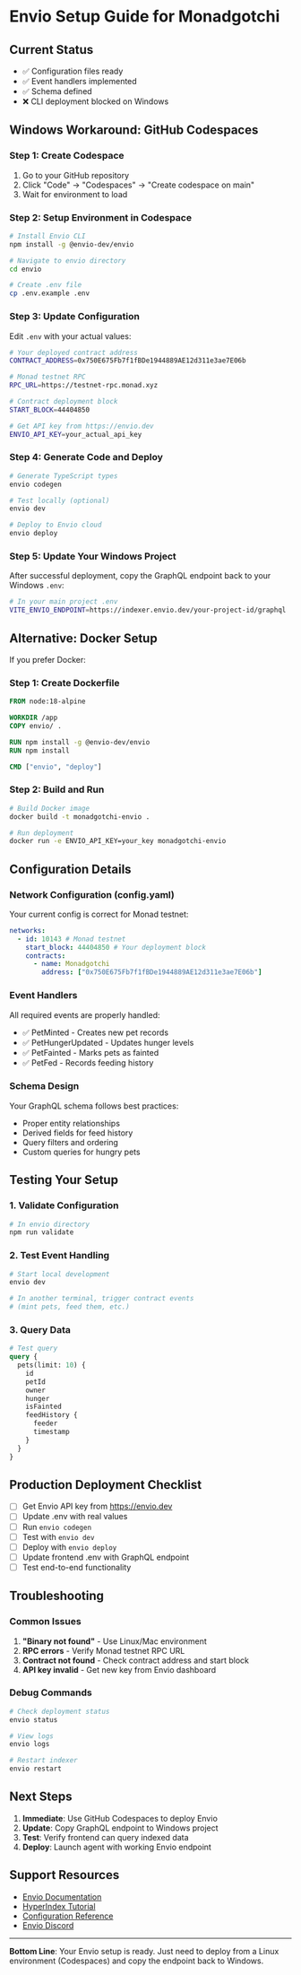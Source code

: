 # Envio Setup Guide for Monadgotchi

## Current Status
- ✅ Configuration files ready
- ✅ Event handlers implemented  
- ✅ Schema defined
- ❌ CLI deployment blocked on Windows

## Windows Workaround: GitHub Codespaces

### Step 1: Create Codespace

1. Go to your GitHub repository
2. Click "Code" → "Codespaces" → "Create codespace on main"
3. Wait for environment to load

### Step 2: Setup Environment in Codespace

```bash
# Install Envio CLI
npm install -g @envio-dev/envio

# Navigate to envio directory
cd envio

# Create .env file
cp .env.example .env
```

### Step 3: Update Configuration

Edit `.env` with your actual values:
```bash
# Your deployed contract address
CONTRACT_ADDRESS=0x750E675Fb7f1fBDe1944889AE12d311e3ae7E06b

# Monad testnet RPC
RPC_URL=https://testnet-rpc.monad.xyz

# Contract deployment block
START_BLOCK=44404850

# Get API key from https://envio.dev
ENVIO_API_KEY=your_actual_api_key
```

### Step 4: Generate Code and Deploy

```bash
# Generate TypeScript types
envio codegen

# Test locally (optional)
envio dev

# Deploy to Envio cloud
envio deploy
```

### Step 5: Update Your Windows Project

After successful deployment, copy the GraphQL endpoint back to your Windows `.env`:

```bash
# In your main project .env
VITE_ENVIO_ENDPOINT=https://indexer.envio.dev/your-project-id/graphql
```

## Alternative: Docker Setup

If you prefer Docker:

### Step 1: Create Dockerfile

```dockerfile
FROM node:18-alpine

WORKDIR /app
COPY envio/ .

RUN npm install -g @envio-dev/envio
RUN npm install

CMD ["envio", "deploy"]
```

### Step 2: Build and Run

```bash
# Build Docker image
docker build -t monadgotchi-envio .

# Run deployment
docker run -e ENVIO_API_KEY=your_key monadgotchi-envio
```

## Configuration Details

### Network Configuration (config.yaml)

Your current config is correct for Monad testnet:

```yaml
networks:
  - id: 10143 # Monad testnet
    start_block: 44404850 # Your deployment block
    contracts:
      - name: Monadgotchi
        address: ["0x750E675Fb7f1fBDe1944889AE12d311e3ae7E06b"]
```

### Event Handlers

All required events are properly handled:
- ✅ PetMinted - Creates new pet records
- ✅ PetHungerUpdated - Updates hunger levels  
- ✅ PetFainted - Marks pets as fainted
- ✅ PetFed - Records feeding history

### Schema Design

Your GraphQL schema follows best practices:
- Proper entity relationships
- Derived fields for feed history
- Query filters and ordering
- Custom queries for hungry pets

## Testing Your Setup

### 1. Validate Configuration

```bash
# In envio directory
npm run validate
```

### 2. Test Event Handling

```bash
# Start local development
envio dev

# In another terminal, trigger contract events
# (mint pets, feed them, etc.)
```

### 3. Query Data

```graphql
# Test query
query {
  pets(limit: 10) {
    id
    petId
    owner
    hunger
    isFainted
    feedHistory {
      feeder
      timestamp
    }
  }
}
```

## Production Deployment Checklist

- [ ] Get Envio API key from https://envio.dev
- [ ] Update .env with real values
- [ ] Run `envio codegen` 
- [ ] Test with `envio dev`
- [ ] Deploy with `envio deploy`
- [ ] Update frontend .env with GraphQL endpoint
- [ ] Test end-to-end functionality

## Troubleshooting

### Common Issues

1. **"Binary not found"** - Use Linux/Mac environment
2. **RPC errors** - Verify Monad testnet RPC URL
3. **Contract not found** - Check contract address and start block
4. **API key invalid** - Get new key from Envio dashboard

### Debug Commands

```bash
# Check deployment status
envio status

# View logs
envio logs

# Restart indexer
envio restart
```

## Next Steps

1. **Immediate**: Use GitHub Codespaces to deploy Envio
2. **Update**: Copy GraphQL endpoint to Windows project
3. **Test**: Verify frontend can query indexed data
4. **Deploy**: Launch agent with working Envio endpoint

## Support Resources

- [Envio Documentation](https://docs.envio.dev)
- [HyperIndex Tutorial](https://docs.envio.dev/docs/HyperIndex/tutorial-op-bridge-deposits)
- [Configuration Reference](https://docs.envio.dev/docs/HyperIndex/configuration-file)
- [Envio Discord](https://discord.gg/envio)

---

**Bottom Line**: Your Envio setup is ready. Just need to deploy from a Linux environment (Codespaces) and copy the endpoint back to Windows.